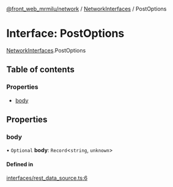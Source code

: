 [@front_web_mrmilu/network](../Network.md) / [NetworkInterfaces](../modules/NetworkInterfaces.md) / PostOptions

# Interface: PostOptions

[NetworkInterfaces](../modules/NetworkInterfaces.md).PostOptions

## Table of contents

### Properties

- [body](NetworkInterfaces.PostOptions.md#body)

## Properties

### body

• `Optional` **body**: `Record`<`string`, `unknown`\>

#### Defined in

[interfaces/rest_data_source.ts:6](https://github.com/mrmilu/front_web_mrmilu/blob/5d35c52/packages/network/src/interfaces/rest_data_source.ts#L6)
